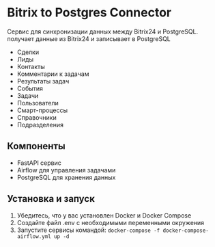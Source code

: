 # Bitrix to Postgres Connector

Сервис для синхронизации данных между Bitrix24 и PostgreSQL.
получает данные из Bitrix24 и записывает в PostgreSQL
- Сделки
- Лиды
- Контакты
- Комментарии к задачам
- Результаты задач
- События
- Задачи
- Пользователи
- Смарт-процессы
- Справочники
- Подразделения

## Компоненты
- FastAPI сервис
- Airflow для управления задачами
- PostgreSQL для хранения данных

## Установка и запуск
1. Убедитесь, что у вас установлен Docker и Docker Compose
2. Создайте файл .env с необходимыми переменными окружения
3. Запустите сервисы командой: `docker-compose -f docker-compose-airflow.yml up -d`
